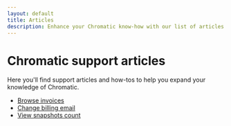 ```yaml
---
layout: default
title: Articles
description: Enhance your Chromatic know-how with our list of articles
---
```


# Chromatic support articles

Here you'll find support articles and how-tos to help you expand your knowledge of Chromatic.

- [Browse invoices](article-view-invoice)
- [Change billing email](article-change-billing-address)
- [View snapshots count](article-view-snapshot-count)